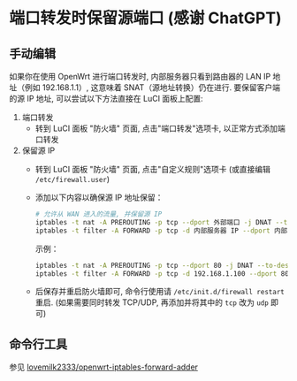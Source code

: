 # 端口转发时保留源端口 (感谢 ChatGPT)

## 手动编辑
如果你在使用 OpenWrt 进行端口转发时, 内部服务器只看到路由器的 LAN IP 地址（例如 192.168.1.1）, 这意味着 SNAT（源地址转换）仍在进行. 要保留客户端的源 IP 地址, 可以尝试以下方法直接在 LuCI 面板上配置:
1. 端口转发
   - 转到 LuCI 面板 "防火墙" 页面, 点击"端口转发"选项卡, 以正常方式添加端口转发
2. 保留源 IP
   - 转到 LuCI 面板 "防火墙" 页面, 点击"自定义规则"选项卡 (或直接编辑 `/etc/firewall.user`)
   - 添加以下内容以确保源 IP 地址保留：

     ```sh
     # 允许从 WAN 进入的流量, 并保留源 IP
     iptables -t nat -A PREROUTING -p tcp --dport 外部端口 -j DNAT --to-destination 内部服务器 IP:内部端口
     iptables -t filter -A FORWARD -p tcp -d 内部服务器 IP --dport 内部端口 -m state --state NEW,ESTABLISHED,RELATED -j ACCEPT
     ```

     示例：

     ```sh
     iptables -t nat -A PREROUTING -p tcp --dport 80 -j DNAT --to-destination 192.168.1.100:80
     iptables -t filter -A FORWARD -p tcp -d 192.168.1.100 --dport 80 -m state --state NEW,ESTABLISHED,RELATED -j ACCEPT
     ```
   - 后保存并重启防火墙即可, 命令行使用请 `/etc/init.d/firewall restart` 重启. (如果需要同时转发 TCP/UDP, 再添加并将其中的 `tcp` 改为 `udp` 即可)

## 命令行工具
参见 [lovemilk2333/openwrt-iptables-forward-adder](https://github.com/lovemilk2333/openwrt-iptables-forward-adder?tab=readme-ov-file)
